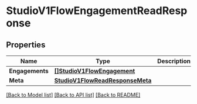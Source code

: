 # StudioV1FlowEngagementReadResponse

## Properties

Name | Type | Description | Notes
------------ | ------------- | ------------- | -------------
**Engagements** | [**[]StudioV1FlowEngagement**](studio.v1.flow.engagement.md) |  | [optional] 
**Meta** | [**StudioV1FlowReadResponseMeta**](studio_v1_flowReadResponse_meta.md) |  | [optional] 

[[Back to Model list]](../README.md#documentation-for-models) [[Back to API list]](../README.md#documentation-for-api-endpoints) [[Back to README]](../README.md)


